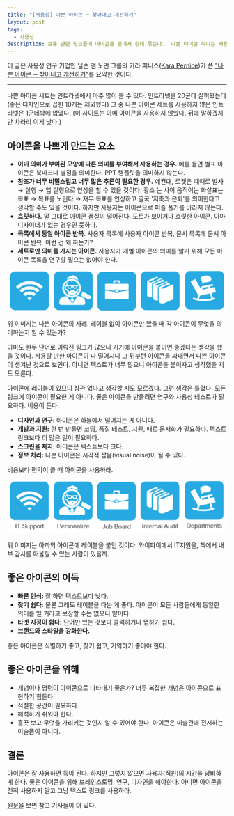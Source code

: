 ```yaml
---
title: "[사용성] 나쁜 아이콘 ─ 찾아내고 개선하기" 
layout: post
tags: 
  - 사용성
description: 보통 관련 링크들에 아이콘을 붙여서 한데 묶는다.  나쁜 아이콘 하나는 사용자의 반응을 해친다. 나쁜 아이콘 세트는 혼란을 증폭시키고, 더하고, 스크린 영역을 낭비하게 하므로 더 나쁘다.
---
```


이 글은 사용성 연구 기업인 닐슨 앤 노먼 그룹의 카라 퍼니스([Kara Pernice][1])가 쓴 ["나쁜 아이콘 ─ 찾아내고 개선하기"][2]를 요약한 것이다. 

[1]: https://www.nngroup.com/articles/author/kara-pernice/
[2]: https://www.nngroup.com/articles/bad-icons/

------

나쁜 아이콘 세트는 인트라넷에서 아주 많이 볼 수 있다. 인트라넷을 20군데 살펴봤는데(좋은 디자인으로 꼽힌 10개는 제외했다) 그 중 나쁜 아이콘 세트를 사용하지 않은 인트라넷은 1군데밖에 없었다. (이 사이트는 아예 아이콘을 사용하지 않았다. 뒤에 말하겠지만 차라리 이게 낫다.)


## 아이콘을 나쁘게 만드는 요소

- **이미 의미가 부여된 모양에 다른 의미를 부여해서 사용하는 경우.** 예를 들면 별표 아이콘은 북마크나 별점을 의미한다. PPT 템플릿을 의미하지 않는다. 
- **참조가 너무 비밀스럽고 너무 많은 추론이 필요한 경우.** 예컨대, 로켓은 때때로 발사 → 실행 → 앱 실행으로 연상을 할 수 있을 것이다. 황소 눈 사이 움직이는 화살표는 목표 → 목표를 노린다 → 재무 목표를 연상하고 결국 '저축과 은퇴'를 의미한다고 생각할 수도 있을 것이다. 하지만 사용자는 아이콘으로 퍼즐 풀기를 바라지 않는다.  
- **흐릿하다.** 말 그대로 아이콘 품질이 떨어진다. 도트가 보이거나 흐릿한 아이콘. 아마 디자이너가 없는 경우인 듯하다.
- **목록에서 동일 아이콘 반복.** 사용자 목록에 사용자 아이콘 반복, 문서 목록에 문서 아이콘 반복. 이런 건 왜 하는가?
- **세트로만 의미를 가지는 아이콘.** 사용자가 개별 아이콘의 의미를 알기 위해 모든 아이콘 목록을 연구할 필요는 없어야 한다.

![](/uploads/2017/bad-icon-1.png)

위 이미지는 나쁜 아이콘의 사례. 레이블 없이 아이콘만 봤을 때 각 아이콘이 무엇을 의미하는지 알 수 있는가?

아마도 한두 단어로 이뤄진 링크가 많으니 거기에 아이콘을 붙이면 좋겠다는 생각을 했을 것이다. 사용할 만한 아이콘이 다 떨어지니 그 뒤부턴 아이콘을 짜내면서 나쁜 아이콘이 생겨난 것으로 보인다. 아니면 텍스트가 너무 많으니 아이콘을 붙이자고 생각했을 지도 모른다.

아이콘에 레이블이 있으니 상관 없다고 생각할 지도 모르겠다. 그런 생각은 틀렸다. 모든 링크에 아이콘이 필요한 게 아니다. 좋은 아이콘을 만들려면 연구와 사용성 테스트가 필요하다. 비용이 든다.

- **디자인과 연구:** 아이콘은 하늘에서 떨어지는 게 아니다.
- **개발과 지원:** 한 번 만들면 코딩, 품질 테스트, 지원, 때로 문서화가 필요하다. 텍스트 링크보다 더 많은 일이 필요하다.
- **스크린을 차지:** 아이콘은 텍스트보다 크다.
- **정보 처리:** 나쁜 아이콘은 시각적 잡음(visual noise)이 될 수 있다. 

비용보다 편익이 클 때 아이콘을 사용하라.

![](/uploads/2017/bad-icon-2.png)

위 이미지는 아까의 아이콘에 레이블을 붙인 것이다. 와이파이에서 IT지원을, 책에서 내부 감사를 떠올릴 수 있는 사람이 있을까.


## 좋은 아이콘의 이득

- **빠른 인식:** 잘 하면 텍스트보다 낫다.
- **찾기 쉽다:** 물론 그래도 레이블을 다는 게 좋다. 아이콘이 모든 사람들에게 동일한 의미를 띨 거라고 보장할 수는 없으니 말이다.
- **타겟 지정이 쉽다:** 단어만 있는 것보다 클릭하거나 탭하기 쉽다.
- **브랜드와 스타일을 강화한다.**

좋은 아이콘은 식별하기 좋고, 찾기 쉽고, 기억하기 좋아야 한다.


## 좋은 아이콘을 위해

- 개념이나 명령이 아이콘으로 나타내기 좋은가? 너무 복잡한 개념은 아이콘으로 표현하기 힘들다.
- 적절한 공간이 필요하다.
- 해석하기 쉬워야 한다.
- 흘끗 보고 무엇을 가리키는 것인지 알 수 있어야 한다. 아이콘은 미술관에 전시하는 미술품이 아니다.


## 결론

아이콘은 잘 사용하면 득이 된다. 하지만 그렇지 않으면 사용자(직원)의 시간을 낭비하게 한다. 좋은 아이콘을 위해 브레인스토밍, 연구, 디자인을 해야한다. 아니면 아이콘을 전혀 사용하지 말고 그냥 텍스트 링크를 사용하라.

[원문][2]을 보면 참고 기사들이 더 있다.
